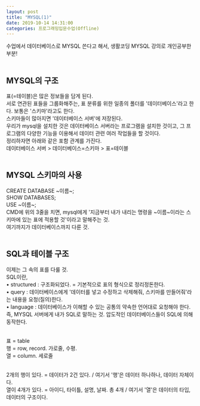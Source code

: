 ```yaml
---
layout: post
title: "MYSQL(1)"
date: 2019-10-14 14:31:00
categories: 프로그래밍입문수업(Offline)
---
```

수업에서 데이터베이스로 MYSQL 쓴다고 해서, 생활코딩 MYSQL 강의로 개인공부한 부분!<br><br>

## MYSQL의 구조<br>
표(=테이블)은 많은 정보들을 담게 된다.<br>
서로 연관된 표들을 그룹화해주는, 표 분류를 위한 일종의 폴더를 '데이터베이스'라고 한다. 보통은 '스키마'라고도 한다.<br>
스키마들이 많아지면 '데이터베이스 서버'에 저장된다.<br>
우리가 mysql을 설치한 것은 데이터베이스 서버라는 프로그램을 설치한 것이고, 그 프로그램의 다양한 기능을 이용해서 데이터 관련 여러 작업들을 할 것이다.<br>
정리하자면 아래와 같은 포함 관계를 가진다.<br>
데이터베이스 서버  >  데이터베이스=스키마  >  표=테이블<br><br>


## MYSQL 스키마의 사용<br>
CREATE DATABASE ~이름~;<br>
SHOW DATABASES;<br>
USE ~이름~;<br>
CMD에 위의 3줄을 치면, mysql에게 '지금부터 내가 내리는 명령을 ~이름~이라는 스키마에 있는 표에 적용할 것'이라고 말해주는 것.<br>
여기까지가 데이터베이스까지 다룬 것.<br><br>

## SQL과 테이블 구조<br>
이제는 그 속의 표를 다룰 것.<br>
SQL이란,<br>
	• structured : 구조화되었다. = 기본적으로 표의 형식으로 정리정돈한다.<br>
	• query : 데이터베이스에게 '데이터를 넣고 수정하고 삭제해줘, 스키마를 만들어줘'라는 내용을 요청(질의)한다.<br>
	• language : 데이터베이스가 이해할 수 있는 공통의 약속한 언어대로 요청해야 한다. 즉, MYSQL 서버에게 내가 SQL로 말하는 것. 압도적인 데이터베이스들이 SQL에 의해 동작한다.<br><br>

표 = table<br>
행 = row, record. 가로줄, 수평.<br>
열 = column. 세로줄<br><br>

2개의 행이 있다. = 데이터가 2건 있다. / 여기서 '행'은 데이터 하나하나, 데이터 자체이다.<br>
열이 4개가 있다. = 아이디, 타이틀, 설명, 날짜. 총 4개 / 여기서 '열'은 데이터의 타입, 데이터의 구조이다.<br>
